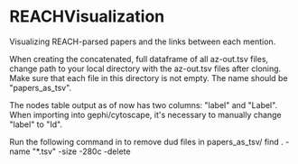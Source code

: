 # REACHVisualization
Visualizing REACH-parsed papers and the links between each mention.

When creating the concatenated, full dataframe of all az-out.tsv files, change path to your local directory with the az-out.tsv files after cloning. Make sure that each file in this directory is not empty. The name should be "papers_as_tsv".

The nodes table output as of now has two columns: "label" and "Label". When importing into gephi/cytoscape, it's necessary to manually change "label" to "Id".

Run the following command in to remove dud files in papers_as_tsv/
find . -name "*.tsv" -size -280c -delete
